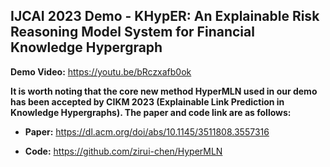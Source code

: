 ## IJCAI 2023 Demo - KHypER: An Explainable Risk Reasoning Model System for Financial Knowledge Hypergraph



**Demo Video:** https://youtu.be/bRczxafb0ok



**It is worth noting that the core new method HyperMLN used in our demo has been accepted by CIKM 2023 (Explainable Link Prediction in Knowledge Hypergraphs). The paper and code link are as follows:**

- **Paper:** https://dl.acm.org/doi/abs/10.1145/3511808.3557316

- **Code:** https://github.com/zirui-chen/HyperMLN
